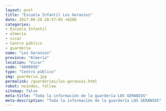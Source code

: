 ```yaml
---
layout: post
title: "Escuela Infantil Los Geranios"
date: 2017-09-20 20:57:05 +0200
categories:
- Escuela Infantil
- almeria
- vicar
- Centro público
- guarderia
name: "Los Geranios"
province: "Almería"
location: "Vicar"
code: "4009058"
type: "Centro público"
img: guarderia.jpg
permalink: /guarderias/los-geranios.html
robot: noindex, follow
sitemap: false
meta-title: "Toda la información de la guardería LOS GERANIOS"
meta-description: "Toda la información de la guardería LOS GERANIOS"
---
```

